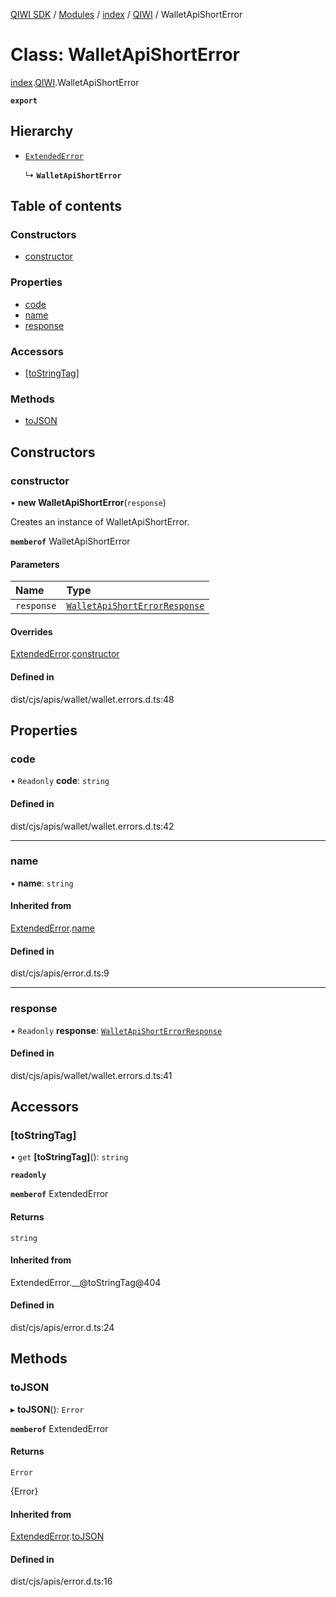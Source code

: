 [QIWI SDK](../README.md) / [Modules](../modules.md) / [index](../modules/index.md) / [QIWI](../modules/index.QIWI.md) / WalletApiShortError

# Class: WalletApiShortError

[index](../modules/index.md).[QIWI](../modules/index.QIWI.md).WalletApiShortError

**`export`**

## Hierarchy

- [`ExtendedError`](index._internal_.ExtendedError.md)

  ↳ **`WalletApiShortError`**

## Table of contents

### Constructors

- [constructor](index.QIWI.WalletApiShortError.md#constructor)

### Properties

- [code](index.QIWI.WalletApiShortError.md#code)
- [name](index.QIWI.WalletApiShortError.md#name)
- [response](index.QIWI.WalletApiShortError.md#response)

### Accessors

- [[toStringTag]](index.QIWI.WalletApiShortError.md#[tostringtag])

### Methods

- [toJSON](index.QIWI.WalletApiShortError.md#tojson)

## Constructors

### constructor

• **new WalletApiShortError**(`response`)

Creates an instance of WalletApiShortError.

**`memberof`** WalletApiShortError

#### Parameters

| Name | Type |
| :------ | :------ |
| `response` | [`WalletApiShortErrorResponse`](../modules/index.QIWI.md#walletapishorterrorresponse) |

#### Overrides

[ExtendedError](index._internal_.ExtendedError.md).[constructor](index._internal_.ExtendedError.md#constructor)

#### Defined in

dist/cjs/apis/wallet/wallet.errors.d.ts:48

## Properties

### code

• `Readonly` **code**: `string`

#### Defined in

dist/cjs/apis/wallet/wallet.errors.d.ts:42

___

### name

• **name**: `string`

#### Inherited from

[ExtendedError](index._internal_.ExtendedError.md).[name](index._internal_.ExtendedError.md#name)

#### Defined in

dist/cjs/apis/error.d.ts:9

___

### response

• `Readonly` **response**: [`WalletApiShortErrorResponse`](../modules/index.QIWI.md#walletapishorterrorresponse)

#### Defined in

dist/cjs/apis/wallet/wallet.errors.d.ts:41

## Accessors

### [toStringTag]

• `get` **[toStringTag]**(): `string`

**`readonly`**

**`memberof`** ExtendedError

#### Returns

`string`

#### Inherited from

ExtendedError.\_\_@toStringTag@404

#### Defined in

dist/cjs/apis/error.d.ts:24

## Methods

### toJSON

▸ **toJSON**(): `Error`

**`memberof`** ExtendedError

#### Returns

`Error`

{Error}

#### Inherited from

[ExtendedError](index._internal_.ExtendedError.md).[toJSON](index._internal_.ExtendedError.md#tojson)

#### Defined in

dist/cjs/apis/error.d.ts:16
